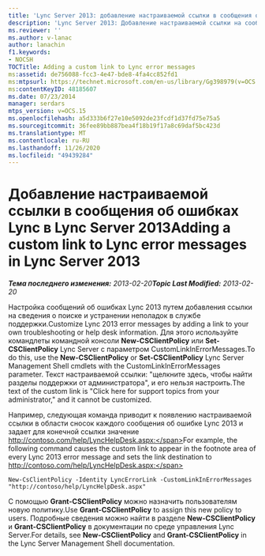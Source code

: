 ```yaml
---
title: 'Lync Server 2013: добавление настраиваемой ссылки в сообщения об ошибках Lync'
description: 'Lync Server 2013: Добавление настраиваемой ссылки на сообщения об ошибках Lync.'
ms.reviewer: ''
ms.author: v-lanac
author: lanachin
f1.keywords:
- NOCSH
TOCTitle: Adding a custom link to Lync error messages
ms:assetid: de756088-fcc3-4e47-bde8-4fa4cc852fd1
ms:mtpsurl: https://technet.microsoft.com/en-us/library/Gg398979(v=OCS.15)
ms:contentKeyID: 48185607
ms.date: 07/23/2014
manager: serdars
mtps_version: v=OCS.15
ms.openlocfilehash: a5d333b6f27e10e5092de23fcdf1d37fd75e75a5
ms.sourcegitcommit: 36fee89bb887bea4f18b19f17a8c69daf5bc423d
ms.translationtype: MT
ms.contentlocale: ru-RU
ms.lasthandoff: 11/26/2020
ms.locfileid: "49439284"
---
```

# <a name="adding-a-custom-link-to-lync-error-messages-in-lync-server-2013"></a><span data-ttu-id="0cebf-103">Добавление настраиваемой ссылки в сообщения об ошибках Lync в Lync Server 2013</span><span class="sxs-lookup"><span data-stu-id="0cebf-103">Adding a custom link to Lync error messages in Lync Server 2013</span></span>

<div data-xmlns="http://www.w3.org/1999/xhtml">

<div class="topic" data-xmlns="http://www.w3.org/1999/xhtml" data-msxsl="urn:schemas-microsoft-com:xslt" data-cs="https://msdn.microsoft.com/">

<div data-asp="https://msdn2.microsoft.com/asp">



</div>

<div id="mainSection">

<div id="mainBody"><span data-ttu-id="0cebf-104">

<span> </span></span><span class="sxs-lookup"><span data-stu-id="0cebf-104">

<span> </span></span></span>

<span data-ttu-id="0cebf-105">_**Тема последнего изменения:** 2013-02-20_</span><span class="sxs-lookup"><span data-stu-id="0cebf-105">_**Topic Last Modified:** 2013-02-20_</span></span>

<span data-ttu-id="0cebf-106">Настройка сообщений об ошибках Lync 2013 путем добавления ссылки на сведения о поиске и устранении неполадок в службе поддержки.</span><span class="sxs-lookup"><span data-stu-id="0cebf-106">Customize Lync 2013 error messages by adding a link to your own troubleshooting or help desk information.</span></span> <span data-ttu-id="0cebf-107">Для этого используйте командлеты командной консоли **New-CSClientPolicy** или **Set-CSClientPolicy** Lync Server с параметром CustomLinkInErrorMessages.</span><span class="sxs-lookup"><span data-stu-id="0cebf-107">To do this, use the **New-CSClientPolicy** or **Set-CSClientPolicy** Lync Server Management Shell cmdlets with the CustomLinkInErrorMessages parameter.</span></span> <span data-ttu-id="0cebf-108">Текст настраиваемой ссылки: "щелкните здесь, чтобы найти разделы поддержки от администратора", и его нельзя настроить.</span><span class="sxs-lookup"><span data-stu-id="0cebf-108">The text of the custom link is "Click here for support topics from your administrator," and it cannot be customized.</span></span>

<span data-ttu-id="0cebf-109">Например, следующая команда приводит к появлению настраиваемой ссылки в области сносок каждого сообщения об ошибке Lync 2013 и задает для конечной ссылки значение http://contoso.com/help/LyncHelpDesk.aspx:</span><span class="sxs-lookup"><span data-stu-id="0cebf-109">For example, the following command causes the custom link to appear in the footnote area of every Lync 2013 error message and sets the link destination to http://contoso.com/help/LyncHelpDesk.aspx:</span></span>

    New-CsClientPolicy -Identity LyncErrorLink -CustomLinkInErrorMessages "http://contoso/help/LyncHelpDesk.aspx"

<span data-ttu-id="0cebf-110">С помощью **Grant-CSClientPolicy** можно назначить пользователям новую политику.</span><span class="sxs-lookup"><span data-stu-id="0cebf-110">Use **Grant-CSClientPolicy** to assign this new policy to users.</span></span> <span data-ttu-id="0cebf-111">Подробные сведения можно найти в разделе **New-CSClientPolicy** и **Grant-CSClientPolicy** в документации по среде управления Lync Server.</span><span class="sxs-lookup"><span data-stu-id="0cebf-111">For details, see **New-CSClientPolicy** and **Grant-CSClientPolicy** in the Lync Server Management Shell documentation.</span></span>

<span data-ttu-id="0cebf-112"></div>

<span> </span>

</div>

</div>

</span><span class="sxs-lookup"><span data-stu-id="0cebf-112"></div>

<span> </span>

</div>

</div>

</span></span></div>

